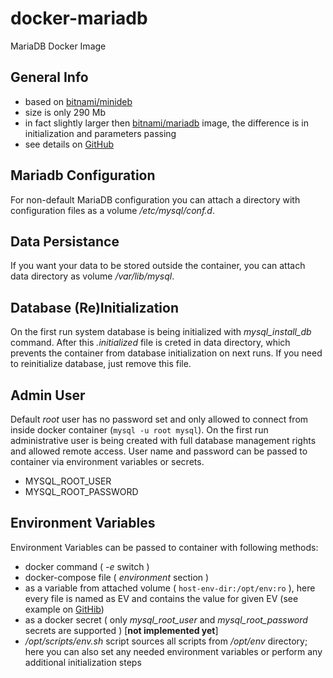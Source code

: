 # docker-mariadb
MariaDB Docker Image

## General Info
- based on [bitnami/minideb](https://hub.docker.com/r/bitnami/minideb/)
- size is only 290 Mb
- in fact slightly larger then [bitnami/mariadb](https://hub.docker.com/r/bitnami/mariadb/) image, the difference is in initialization and parameters passing
- see details on [GitHub](https://github.com/mvkvl/docker-mariadb)

## Mariadb Configuration
For non-default MariaDB configuration you can attach a directory with configuration files as a volume */etc/mysql/conf.d*.

## Data Persistance
If you want your data to be stored outside the container, you can attach data directory as volume */var/lib/mysql*.

## Database (Re)Initialization 
On the first run system database is being initialized with *mysql_install_db* command. After this *.initialized* file is creted in data directory, which prevents the container from database initialization on next runs. If you need to reinitialize database, just remove this file. 

## Admin User
Default *root* user has no password set and only allowed to connect from inside docker container (`mysql -u root mysql`). On the first run administrative user is being created with full database management rights and allowed remote access. User name and password can be passed to container via environment variables or secrets. 

- MYSQL_ROOT_USER
- MYSQL_ROOT_PASSWORD

## Environment Variables
Environment Variables can be passed to container with following methods:
- docker command ( *-e* switch )
- docker-compose file ( *environment* section )
- as a variable from attached volume ( `host-env-dir:/opt/env:ro` ), here every file is named as EV and contains the value for given EV (see example on [GitHib](https://github.com/mvkvl/docker-mariadb))
- as a docker secret ( only *mysql_root_user* and *mysql_root_password* secrets are supported ) [__not implemented yet__]
- */opt/scripts/env.sh* script sources all scripts from */opt/env* directory; here you can also set any needed environment variables or perform any additional initialization steps